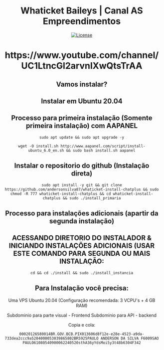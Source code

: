 <h1 align="center">Whaticket Baileys | Canal AS Empreendimentos</h1>

<div align="center">

[![License](https://img.shields.io/badge/license-GPL--3.0-orange)](./LICENSE)


<h1 align="center">https://www.youtube.com/channel/UC1LtncGl2arvnIXwQtsTrAA</h1>

## Vamos instalar?

## Instalar em Ubuntu 20.04

## Processo para primeira instalação (Somente primeira instalação) com AAPANEL

```
sudo apt update && sudo apt upgrade -y
```
```
wget -O install.sh http://www.aapanel.com/script/install-ubuntu_6.0_en.sh && sudo bash install.sh aapanel
```

## Instalar o repositorio do github (Instalação direta)

```
sudo apt install -y git && git clone https://github.com/andersonsilva87/whaticket-install-chatplus && sudo chmod -R 777 whaticket-install-chatplus && cd whaticket-install-chatplus && sudo ./install_primaria
```

## Processo para instalações adicionais (apartir da segunda instalação)
## ACESSANDO DIRETORIO DO INSTALADOR & INICIANDO INSTALAÇÕES ADICIONAIS (USAR ESTE COMANDO PARA SEGUNDA OU MAIS INSTALAÇÃO:

```
cd && cd ./install && sudo ./install_instancia
```

## Para Instalação você precisa:

Uma VPS Ubuntu 20.04 (Configuração recomendada: 3 VCPU's + 4 GB RAM)

Subdominio para parte visual - Frontend
Subdominio para API - backend




Copia e cola:

    00020126580014BR.GOV.BCB.PIX013606d8f12e-e28e-4523-a9da-733dea2ccc9a5204000053039865802BR5925PAULO ANDERSON DA SILVA F6009SAO PAULO61080540900062240520sthA36yYdsMoi5y3t48b6304F342


